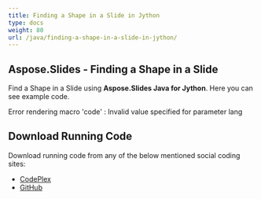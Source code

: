 ```yaml
---
title: Finding a Shape in a Slide in Jython
type: docs
weight: 80
url: /java/finding-a-shape-in-a-slide-in-jython/
---
```


## **Aspose.Slides - Finding a Shape in a Slide**
Find a Shape in a Slide using **Aspose.Slides Java for Jython**. Here you can see example code.

Error rendering macro 'code' : Invalid value specified for parameter lang
## **Download Running Code**
Download running code from any of the below mentioned social coding sites:

- [CodePlex](https://asposeslidesjavajython.codeplex.com/releases/view/620122)
- [GitHub](https://github.com/aspose-slides/Aspose.Slides-for-Java/releases/tag/Aspose.Slides_Java_for_Jython-v1.0)

